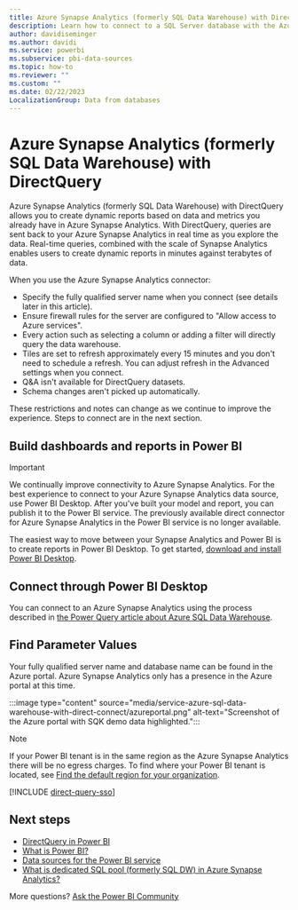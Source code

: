 ```yaml
---
title: Azure Synapse Analytics (formerly SQL Data Warehouse) with DirectQuery
description: Learn how to connect to a SQL Server database with the Azure Synapse Analytics connector in Power BI Desktop.
author: davidiseminger
ms.author: davidi
ms.service: powerbi
ms.subservice: pbi-data-sources
ms.topic: how-to
ms.reviewer: ""
ms.custom: ""
ms.date: 02/22/2023
LocalizationGroup: Data from databases
---
```


# Azure Synapse Analytics (formerly SQL Data Warehouse) with DirectQuery

Azure Synapse Analytics (formerly SQL Data Warehouse) with DirectQuery allows you to create dynamic reports based on data and metrics you already have in Azure Synapse Analytics. With DirectQuery, queries are sent back to your Azure Synapse Analytics in real time as you explore the data. Real-time queries, combined with the scale of Synapse Analytics enables users to create dynamic reports in minutes against terabytes of data.

When you use the Azure Synapse Analytics connector:

* Specify the fully qualified server name when you connect (see details later in this article).
* Ensure firewall rules for the server are configured to "Allow access to Azure services".
* Every action such as selecting a column or adding a filter will directly query the data warehouse.
* Tiles are set to refresh approximately every 15 minutes and you don't need to schedule a refresh.  You can adjust refresh in the Advanced settings when you connect.
* Q&A isn't available for DirectQuery datasets.
* Schema changes aren't picked up automatically.

These restrictions and notes can change as we continue to improve the experience. Steps to connect are in the next section.

## Build dashboards and reports in Power BI

> [!IMPORTANT]
> We continually improve connectivity to Azure Synapse Analytics. For the best experience to connect to your Azure Synapse Analytics data source, use Power BI Desktop. After you've built your model and report, you can publish it to the Power BI service. The previously available direct connector for Azure Synapse Analytics in the Power BI service is no longer available.

The easiest way to move between your Synapse Analytics and Power BI is to create reports in Power BI Desktop. To get started, [download and install Power BI Desktop](../fundamentals/desktop-get-the-desktop.md).

## Connect through Power BI Desktop

You can connect to an Azure Synapse Analytics using the process described in [the Power Query article about Azure SQL Data Warehouse](/power-query/connectors/azure-sql-data-warehouse).

## Find Parameter Values

Your fully qualified server name and database name can be found in the Azure portal. Azure Synapse Analytics only has a presence in the Azure portal at this time.

:::image type="content" source="media/service-azure-sql-data-warehouse-with-direct-connect/azureportal.png" alt-text="Screenshot of the Azure portal with SQK demo data highlighted.":::

> [!NOTE]
> If your Power BI tenant is in the same region as the Azure Synapse Analytics there will be no egress charges. To find where your Power BI tenant is located, see [Find the default region for your organization](../admin/service-admin-where-is-my-tenant-located.md).

[!INCLUDE [direct-query-sso](../includes/direct-query-sso.md)]

## Next steps

* [DirectQuery in Power BI](desktop-directquery-about.md)
* [What is Power BI?](../fundamentals/power-bi-overview.md)  
* [Data sources for the Power BI service](service-get-data.md)  
* [What is dedicated SQL pool (formerly SQL DW) in Azure Synapse Analytics?](/azure/sql-data-warehouse/sql-data-warehouse-overview-what-is/)

More questions? [Ask the Power BI Community](https://community.powerbi.com/)
